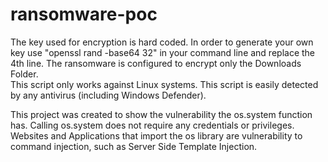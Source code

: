# ransomware-poc
The key used for encryption is hard coded. In order to generate your own key use "openssl rand -base64 32" in your command line and replace the 4th line.
The ransomware is configured to encrypt only the Downloads Folder.<br/>
This script only works against Linux systems.
This script is easily detected by any antivirus (including Windows Defender). 

This project was created to show the vulnerability the os.system function has. Calling os.system does not require any credentials or privileges. 
Websites and Applications that import the os library are vulnerability to command injection, such as Server Side Template Injection.
